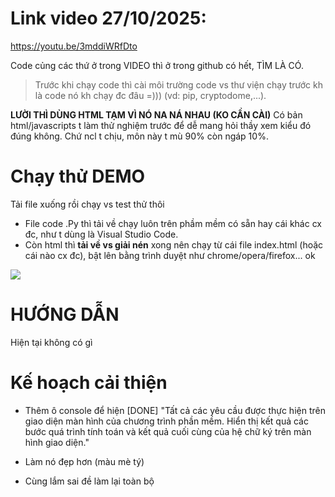 # Link video 27/10/2025: 

https://youtu.be/3mddiWRfDto

Code củng các thứ ở trong VIDEO thì ở trong github có hết, TÌM LÀ CÓ. 
> Trước khi chạy code thì cài môi trường code vs thư viện chạy trước kh là code nó kh chạy đc đâu =))) (vd: pip, cryptodome,...). 

**LƯỜI THÌ DÙNG HTML TẠM VÌ NÓ NA NÁ NHAU (KO CẦN CÀI)**
Có bản html/javascripts t làm thử nghiệm trước để dễ mang hỏi thầy xem kiểu đó đúng không. Chứ ncl t chịu, môn này t mù 90% còn ngáp 10%. 

# Chạy thử DEMO
Tải file xuống rồi chạy vs test thử thôi
- File code .Py thì tải về chạy luôn trên phầm mềm có sẵn hay cái khác cx đc, như t dùng là Visual Studio Code.
- Còn html thì **tải về vs giải nén** xong nên chạy từ cái file index.html (hoặc cái nào cx đc), bật lên bằng trình duyệt như chrome/opera/firefox... ok

![](https://cdn.discordapp.com/attachments/999553766288277595/1432292010232123504/image.png?ex=69008561&is=68ff33e1&hm=486163e12b47bdf6752aef8b573cbaf220061ad6b856f9ac20e52b97a5a9d4e6&)

# HƯỚNG DẪN 

Hiện tại không có gì

# Kế hoạch cải thiện

- Thêm ô console để hiện [DONE]
"Tất cả các yêu cầu được thực hiện trên giao diện màn hình của chương trình phần mềm. 
Hiển thị kết quả các bước quá trình tính toán và kết quả cuối cùng của hệ chữ ký trên màn hình giao diện."

- Làm nó đẹp hơn (màu mè tý)
- Cùng lắm sai đề làm lại toàn bộ
